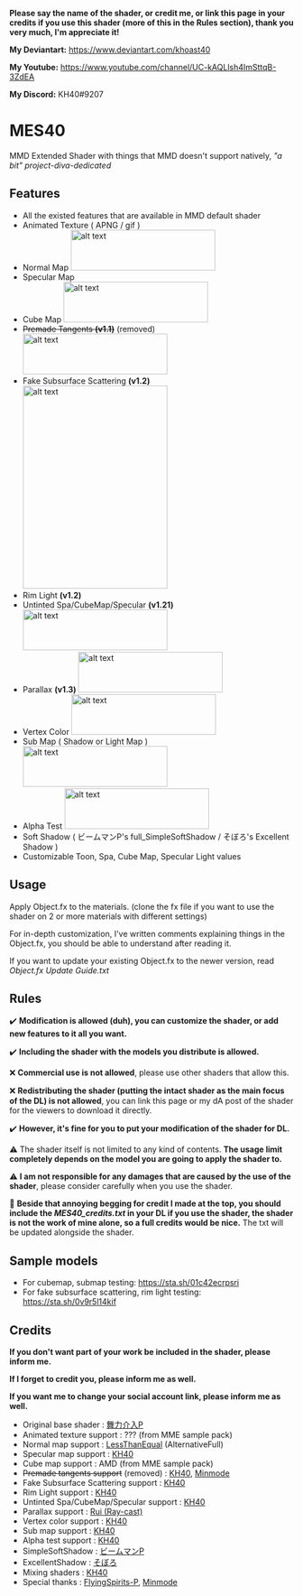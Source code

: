 **Please say the name of the shader, or credit me, or link this page in your credits if you use this shader (more of this in the Rules section), thank you very much, I'm appreciate it!**

**My Deviantart:** https://www.deviantart.com/khoast40

**My Youtube:** https://www.youtube.com/channel/UC-kAQLlsh4ImSttqB-3ZdEA

**My Discord:** KH40#9207

# MES40
MMD Extended Shader with things that MMD doesn't support natively, *"a bit" project-diva-dedicated*

## Features
- All the existed features that are available in MMD default shader
- Animated Texture ( APNG / gif )
- Normal Map <img src="https://i.imgur.com/5ia4FJx.png" alt="alt text" width="256" height="72">
- Specular Map 
- Cube Map <img src="https://i.imgur.com/imSbAFd.png" alt="alt text" width="256" height="72">
- ~~Premade Tangents **(v1.1)**~~ (removed) <img src="https://i.imgur.com/bz9MQ1j.png" alt="alt text" width="256" height="72">
- Fake Subsurface Scattering **(v1.2)** <img src="https://i.imgur.com/85SwTIc.png" alt="alt text" width="256" height="360">
- Rim Light **(v1.2)**
- Untinted Spa/CubeMap/Specular **(v1.21)** <img src="https://i.imgur.com/TbyDk5X.png" alt="alt text" width="256" height="72">
- Parallax **(v1.3)** <img src="https://i.imgur.com/wzwMYuQ.png" alt="alt text" width="256" height="72">
- Vertex Color <img src="https://i.imgur.com/cTQ7Lxb.png" alt="alt text" width="256" height="72">
- Sub Map ( Shadow or Light Map ) <img src="https://i.imgur.com/5L3jbHb.png" alt="alt text" width="256" height="72">
- Alpha Test <img src="https://i.imgur.com/9hVYS8B.png" alt="alt text" width="256" height="72">
- Soft Shadow ( ビームマンP's full_SimpleSoftShadow / そぼろ's Excellent Shadow )
- Customizable Toon, Spa, Cube Map, Specular Light values

## Usage
Apply Object.fx to the materials. (clone the fx file if you want to use the shader on 2 or more materials with different settings)

For in-depth customization, I've written comments explaining things in the Object.fx, you should be able to understand after reading it.

If you want to update your existing Object.fx to the newer version, read *Object.fx Update Guide.txt*

## Rules
✔️ **Modification is allowed (duh), you can customize the shader, or add new features to it all you want.**

✔️ **Including the shader with the models you distribute is allowed.**

❌ **Commercial use is not allowed**, please use other shaders that allow this.

❌ **Redistributing the shader (putting the intact shader as the main focus of the DL) is not allowed**, you can link this page or my dA post of the shader for the viewers to download it directly.

✔️ **However, it's fine for you to put your modification of the shader for DL.**

⚠️ The shader itself is not limited to any kind of contents. **The usage limit completely depends on the model you are going to apply the shader to.**

⚠️ **I am not responsible for any damages that are caused by the use of the shader**, please consider carefully when you use the shader.

🗿 **Beside that annoying begging for credit I made at the top, you should include the *MES40_credits.txt* in your DL if you use the shader, the shader is not the work of mine alone, so a full credits would be nice.** The txt will be updated alongside the shader.


## Sample models
- For cubemap, submap testing: https://sta.sh/01c42ecrpsri
- For fake subsurface scattering, rim light testing: https://sta.sh/0v9r5l14kif

## Credits
**If you don't want part of your work be included in the shader, please inform me.**

**If I forget to credit you, please inform me as well.**

**If you want me to change your social account link, please inform me as well.**
- Original base shader : [舞力介入P](https://www.nicovideo.jp/user/282266)
- Animated texture support : ??? (from MME sample pack)
- Normal map support : [LessThanEqual](https://twitter.com/lessthanequal?lang=en) (AlternativeFull)
- Specular map support : [KH40](https://www.deviantart.com/khoast40)
- Cube map support : AMD (from MME sample pack)
- ~~Premade tangents support~~ (removed) : [KH40](https://www.deviantart.com/khoast40), [Minmode](https://www.deviantart.com/minmode)
- Fake Subsurface Scattering support : [KH40](https://www.deviantart.com/khoast40)
- Rim Light support : [KH40](https://www.deviantart.com/khoast40)
- Untinted Spa/CubeMap/Specular support : [KH40](https://www.deviantart.com/khoast40)
- Parallax support : [Rui (Ray-cast)](https://twitter.com/Rui_cg)
- Vertex color support : [KH40](https://www.deviantart.com/khoast40)
- Sub map support : [KH40](https://www.deviantart.com/khoast40)
- Alpha test support : [KH40](https://www.deviantart.com/khoast40)
- SimpleSoftShadow : [ビームマンP](https://w.atwiki.jp/beamman)
- ExcellentShadow : [そぼろ](https://www.nicovideo.jp/mylist/17392230)
- Mixing shaders : [KH40](https://www.deviantart.com/khoast40)
- Special thanks : [FlyingSpirits-P](https://www.deviantart.com/flyingspirits-p), [Minmode](https://www.deviantart.com/minmode)
  
